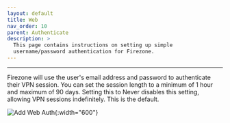 ```yaml
---
layout: default
title: Web
nav_order: 10
parent: Authenticate
description: >
  This page contains instructions on setting up simple
  username/password authentication for Firezone.
---
```

---

Firezone will use the user's email address and password
to authenticate their VPN session.
You can set the session length to a minimum of 1 hour and maximum of 90 days.
Setting this to Never disables this setting, allowing VPN sessions indefinitely.
This is the default.

![Add Web Auth](https://user-images.githubusercontent.com/52545545/153466175-0e1c3ec8-aa3a-42a9-a915-748c9432a10c.png){:width="600"}
